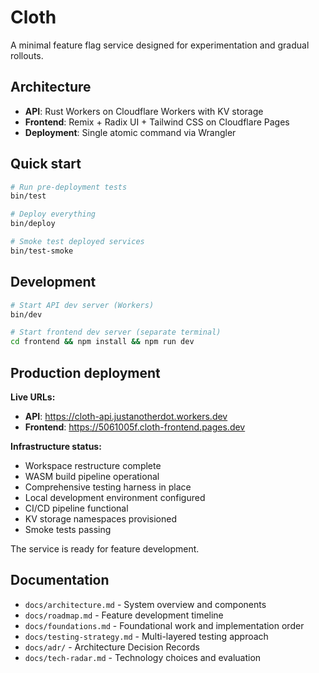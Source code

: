 # Cloth

A minimal feature flag service designed for experimentation and gradual rollouts.

## Architecture

- **API**: Rust Workers on Cloudflare Workers with KV storage
- **Frontend**: Remix + Radix UI + Tailwind CSS on Cloudflare Pages  
- **Deployment**: Single atomic command via Wrangler

## Quick start

```sh
# Run pre-deployment tests
bin/test

# Deploy everything
bin/deploy

# Smoke test deployed services
bin/test-smoke
```

## Development

```sh
# Start API dev server (Workers)
bin/dev

# Start frontend dev server (separate terminal)
cd frontend && npm install && npm run dev
```

## Production deployment

**Live URLs:**
- **API**: https://cloth-api.justanotherdot.workers.dev
- **Frontend**: https://5061005f.cloth-frontend.pages.dev

**Infrastructure status:**

- Workspace restructure complete
- WASM build pipeline operational
- Comprehensive testing harness in place
- Local development environment configured
- CI/CD pipeline functional
- KV storage namespaces provisioned
- Smoke tests passing

The service is ready for feature development.

## Documentation

- `docs/architecture.md` - System overview and components
- `docs/roadmap.md` - Feature development timeline
- `docs/foundations.md` - Foundational work and implementation order
- `docs/testing-strategy.md` - Multi-layered testing approach
- `docs/adr/` - Architecture Decision Records
- `docs/tech-radar.md` - Technology choices and evaluation
